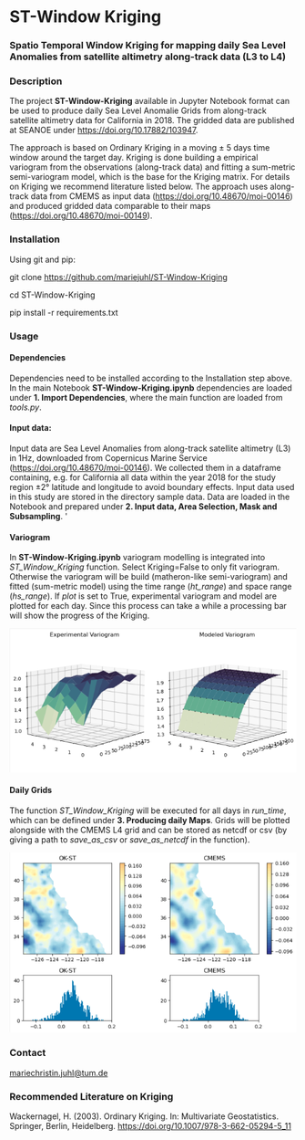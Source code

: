 # **ST-Window Kriging** 
### **Spatio Temporal Window Kriging** for mapping daily Sea Level Anomalies from satellite altimetry along-track data (L3 to L4)


### Description 
The project **ST-Window-Kriging** available in Jupyter Notebook format can be used to produce daily Sea Level Anomalie Grids from along-track satellite altimetry data for California in 2018. The gridded data are published at SEANOE under https://doi.org/10.17882/103947.

The approach is based on Ordinary Kriging in a moving $\pm$ 5 days time window around the target day. Kriging is done building a empirical variogram from the observations (along-track data) and fitting a sum-metric semi-variogram model, which is the base for the Kriging matrix. For details on Kriging we recommend literature listed below. The approach uses along-track data from CMEMS as input data (https://doi.org/10.48670/moi-00146) and produced gridded data comparable to their maps (https://doi.org/10.48670/moi-00149).


### Installation 
Using git and pip: 

git clone https://github.com/mariejuhl/ST-Window-Kriging 

cd ST-Window-Kriging 

pip install -r requirements.txt


### Usage 
#### Dependencies
Dependencies need to be installed according to the Installation step above. In the main Notebook  **ST-Window-Kriging.ipynb** dependencies are loaded under **1. Import Dependencies**, where the main function are loaded from *tools.py*. 

#### Input data:
Input data are Sea Level Anomalies from along-track satellite altimetry (L3) in 1Hz, downloaded from Copernicus Marine Service (https://doi.org/10.48670/moi-00146). We collected them in a dataframe containing, e.g. for California all data within the year 2018 for the study region $\pm$2° latitude and longitude to avoid boundary effects. Input data used in this study are stored in the directory sample data. Data are loaded in the Notebook and prepared under **2. Input data, Area Selection, Mask and Subsampling**. '

#### Variogram 
In **ST-Window-Kriging.ipynb** variogram modelling is integrated into *ST_Window_Kriging* function. Select Kriging=False to only fit variogram. Otherwise the variogram will be build (matheron-like semi-variogram) and fitted (sum-metric model) using the time range (*ht_range*) and space range (*hs_range*). If *plot* is set to True, experimental variogram and model are plotted for each day. Since this process can take a while a processing bar will show the progress of the Kriging.

![Alt text](sample_variogram.png)

#### Daily Grids
The function *ST_Window_Kriging* will be executed for all days in *run_time*, which can be defined under **3. Producing daily Maps**. Grids will be plotted alongside with the CMEMS L4 grid and can be stored as netcdf or csv (by giving a path to *save_as_csv* or *save_as_netcdf* in the function).

![Alt text](sample_output.png)


### Contact
mariechristin.juhl@tum.de


### Recommended Literature on Kriging 

Wackernagel, H. (2003). Ordinary Kriging. In: Multivariate Geostatistics. Springer, Berlin, Heidelberg. https://doi.org/10.1007/978-3-662-05294-5_11

